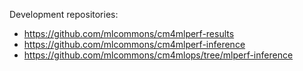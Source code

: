 Development repositories: 
* https://github.com/mlcommons/cm4mlperf-results
* https://github.com/mlcommons/cm4mlperf-inference
* https://github.com/mlcommons/cm4mlops/tree/mlperf-inference

